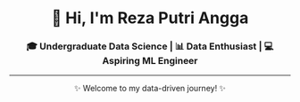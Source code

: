 <div align="center">

# 👋 Hi, I'm **Reza Putri Angga**  
### 🎓 Undergraduate Data Science | 📊 Data Enthusiast | 💻 Aspiring ML Engineer

---

✨ Welcome to my data-driven journey! ✨

</div>
